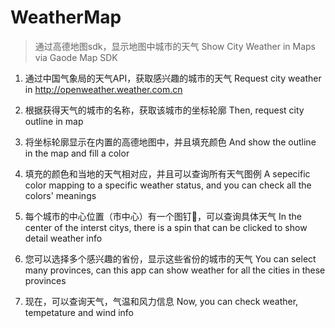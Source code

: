 # WeatherMap

>通过高德地图sdk，显示地图中城市的天气
>Show City Weather in Maps via Gaode Map SDK

1. 通过中国气象局的天气API，获取感兴趣的城市的天气
Request city weather in http://openweather.weather.com.cn

2. 根据获得天气的城市的名称，获取该城市的坐标轮廓
Then, request city outline in map
3. 将坐标轮廓显示在内置的高德地图中，并且填充颜色
And show the outline in the map and fill a color
4. 填充的颜色和当地的天气相对应，并且可以查询所有天气图例
A sepecific color mapping to a specific weather status, and you can check all the colors' meanings
5. 每个城市的中心位置（市中心）有一个图钉📌，可以查询具体天气
In the center of the interst citys, there is a spin that can be clicked to show detail weather info
6. 您可以选择多个感兴趣的省份，显示这些省份的城市的天气
You can select many provinces, can this app can show weather for all the cities in these provinces
7. 现在，可以查询天气，气温和风力信息
Now, you can check weather, tempetature and wind info

